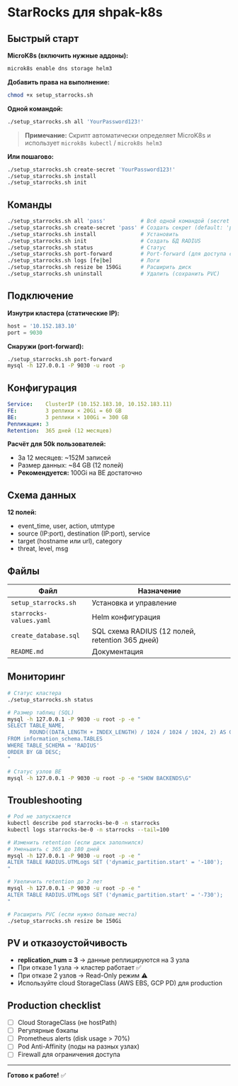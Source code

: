 # StarRocks для shpak-k8s

## Быстрый старт

**MicroK8s (включить нужные аддоны):**
```bash
microk8s enable dns storage helm3
```

**Добавить права на выполнение:**
```bash
chmod +x setup_starrocks.sh
```

**Одной командой:**
```bash
./setup_starrocks.sh all 'YourPassword123!'
```

> **Примечание:** Скрипт автоматически определяет MicroK8s и использует `microk8s kubectl` / `microk8s helm3`

**Или пошагово:**
```bash
./setup_starrocks.sh create-secret 'YourPassword123!'
./setup_starrocks.sh install
./setup_starrocks.sh init
```

## Команды

```bash
./setup_starrocks.sh all 'pass'           # Всё одной командой (secret + install + init)
./setup_starrocks.sh create-secret 'pass' # Создать секрет (default: 'password')
./setup_starrocks.sh install              # Установить
./setup_starrocks.sh init                 # Создать БД RADIUS
./setup_starrocks.sh status               # Статус
./setup_starrocks.sh port-forward         # Port-forward (для доступа снаружи)
./setup_starrocks.sh logs [fe|be]         # Логи
./setup_starrocks.sh resize be 150Gi      # Расширить диск
./setup_starrocks.sh uninstall            # Удалить (сохранить PVC)
```

## Подключение

**Изнутри кластера (статические IP):**
```python
host = '10.152.183.10'
port = 9030
```

**Снаружи (port-forward):**
```bash
./setup_starrocks.sh port-forward
mysql -h 127.0.0.1 -P 9030 -u root -p
```

## Конфигурация

```yaml
Service:    ClusterIP (10.152.183.10, 10.152.183.11)
FE:         3 реплики × 20Gi = 60 GB
BE:         3 реплики × 100Gi = 300 GB
Репликация: 3
Retention:  365 дней (12 месяцев)
```

**Расчёт для 50k пользователей:**
- За 12 месяцев: ~152M записей
- Размер данных: ~84 GB (12 полей)
- **Рекомендуется:** 100Gi на BE достаточно

## Схема данных

**12 полей:**
- event_time, user, action, utmtype
- source (IP:port), destination (IP:port), service
- target (hostname или url), category
- threat, level, msg

## Файлы

| Файл | Назначение |
|------|------------|
| `setup_starrocks.sh` | Установка и управление |
| `starrocks-values.yaml` | Helm конфигурация |
| `create_database.sql` | SQL схема RADIUS (12 полей, retention 365 дней) |
| `README.md` | Документация |

## Мониторинг

```bash
# Статус кластера
./setup_starrocks.sh status

# Размер таблиц (SQL)
mysql -h 127.0.0.1 -P 9030 -u root -p -e "
SELECT TABLE_NAME, 
       ROUND((DATA_LENGTH + INDEX_LENGTH) / 1024 / 1024 / 1024, 2) AS GB
FROM information_schema.TABLES 
WHERE TABLE_SCHEMA = 'RADIUS'
ORDER BY GB DESC;
"

# Статус узлов BE
mysql -h 127.0.0.1 -P 9030 -u root -p -e "SHOW BACKENDS\G"
```

## Troubleshooting

```bash
# Pod не запускается
kubectl describe pod starrocks-be-0 -n starrocks
kubectl logs starrocks-be-0 -n starrocks --tail=100

# Изменить retention (если диск заполнился)
# Уменьшить с 365 до 180 дней
mysql -h 127.0.0.1 -P 9030 -u root -p -e "
ALTER TABLE RADIUS.UTMLogs SET ('dynamic_partition.start' = '-180');
"

# Увеличить retention до 2 лет
mysql -h 127.0.0.1 -P 9030 -u root -p -e "
ALTER TABLE RADIUS.UTMLogs SET ('dynamic_partition.start' = '-730');
"

# Расширить PVC (если нужно больше места)
./setup_starrocks.sh resize be 150Gi
```

## PV и отказоустойчивость

- **replication_num = 3** → данные реплицируются на 3 узла
- При отказе 1 узла → кластер работает ✅
- При отказе 2 узлов → Read-Only режим ⚠️
- Используйте cloud StorageClass (AWS EBS, GCP PD) для production

## Production checklist

- [ ] Cloud StorageClass (не hostPath)
- [ ] Регулярные бэкапы
- [ ] Prometheus alerts (disk usage > 70%)
- [ ] Pod Anti-Affinity (поды на разных узлах)
- [ ] Firewall для ограничения доступа

---

**Готово к работе!** ✅
